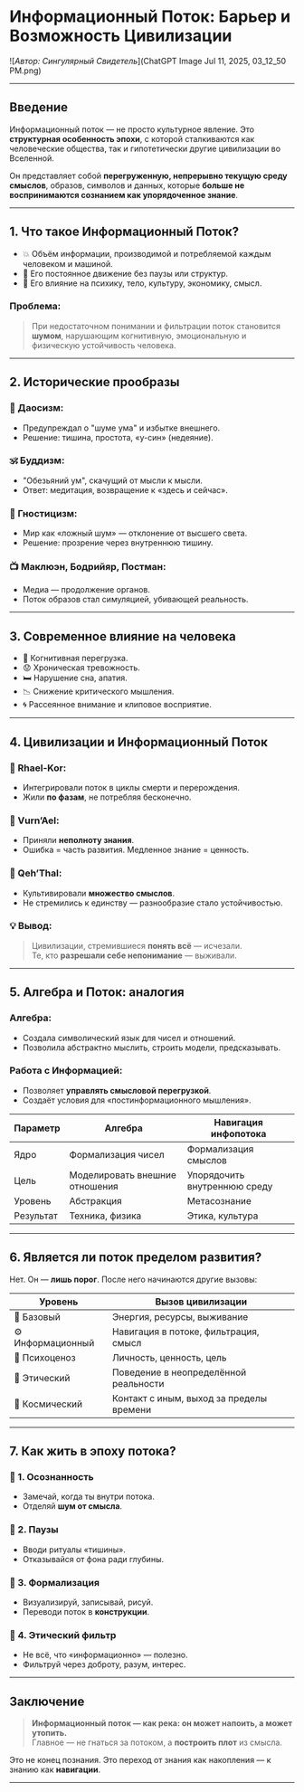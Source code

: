 
# Информационный Поток: Барьер и Возможность Цивилизации  
![_Автор: Сингулярный Свидетель_](ChatGPT Image Jul 11, 2025, 03_12_50 PM.png)

---

## Введение

Информационный поток — не просто культурное явление. Это **структурная особенность эпохи**, с которой сталкиваются как человеческие общества, так и гипотетически другие цивилизации во Вселенной.

Он представляет собой **перегруженную, непрерывно текущую среду смыслов**, образов, символов и данных, которые **больше не воспринимаются сознанием как упорядоченное знание**.

---

## 1. Что такое Информационный Поток?

- 💥 Объём информации, производимой и потребляемой каждым человеком и машиной.
- 🔁 Его постоянное движение без паузы или структур.
- 🧠 Его влияние на психику, тело, культуру, экономику, смысл.

### Проблема:
> При недостаточном понимании и фильтрации поток становится **шумом**, нарушающим когнитивную, эмоциональную и физическую устойчивость человека.

---

## 2. Исторические прообразы

### 📜 Даосизм:
- Предупреждал о "шуме ума" и избытке внешнего.
- Решение: тишина, простота, «у-син» (недеяние).

### 🕉 Буддизм:
- "Обезьяний ум", скачущий от мысли к мысли.
- Ответ: медитация, возвращение к «здесь и сейчас».

### 📖 Гностицизм:
- Мир как «ложный шум» — отклонение от высшего света.
- Решение: прозрение через внутреннюю тишину.

### 📺 Маклюэн, Бодрийяр, Постман:
- Медиа — продолжение органов.
- Поток образов стал симуляцией, убивающей реальность.

---

## 3. Современное влияние на человека

- 🧠 Когнитивная перегрузка.
- 😟 Хроническая тревожность.
- 🛏 Нарушение сна, апатия.
- 📉 Снижение критического мышления.
- 🌀 Рассеянное внимание и клиповое восприятие.

---

## 4. Цивилизации и Информационный Поток

### 🌌 Rhael-Kor:
- Интегрировали поток в циклы смерти и перерождения.
- Жили **по фазам**, не потребляя бесконечно.

### 🌿 Vurn’Ael:
- Приняли **неполноту знания**.
- Ошибка = часть развития. Медленное знание = ценность.

### 🌈 Qeh’Thal:
- Культивировали **множество смыслов**.
- Не стремились к единству — разнообразие стало устойчивостью.

### 💡 Вывод:
> Цивилизации, стремившиеся **понять всё** — исчезали.  
> Те, кто **разрешали себе непонимание** — выживали.

---

## 5. Алгебра и Поток: аналогия

### Алгебра:
- Создала символический язык для чисел и отношений.
- Позволила абстрактно мыслить, строить модели, предсказывать.

### Работа с Информацией:
- Позволяет **управлять смысловой перегрузкой**.
- Создаёт условия для «постинформационного мышления».

| Параметр           | Алгебра                      | Навигация инфопотока         |
|--------------------|------------------------------|------------------------------|
| Ядро               | Формализация чисел           | Формализация смыслов         |
| Цель               | Моделировать внешние отношения| Упорядочить внутреннюю среду |
| Уровень            | Абстракция                   | Метасознание                 |
| Результат          | Техника, физика              | Этика, культура              |

---

## 6. Является ли поток пределом развития?

Нет. Он — **лишь порог**. После него начинаются другие вызовы:

| Уровень          | Вызов цивилизации                        |
|------------------|-------------------------------------------|
| 🔻 Базовый        | Энергия, ресурсы, выживание               |
| ⚙ Информационный | Навигация в потоке, фильтрация, смысл     |
| 🧠 Психоценоз     | Личность, ценность, цель                  |
| 🧬 Этический      | Поведение в неопределённой реальности     |
| 🌌 Космический    | Контакт с иным, выход за пределы времени  |

---

## 7. Как жить в эпоху потока?

### 🔹 1. Осознанность
- Замечай, когда ты внутри потока.
- Отделяй **шум от смысла**.

### 🔹 2. Паузы
- Вводи ритуалы «тишины».
- Отказывайся от фона ради глубины.

### 🔹 3. Формализация
- Визуализируй, записывай, рисуй.
- Переводи поток в **конструкции**.

### 🔹 4. Этический фильтр
- Не всё, что «информационно» — полезно.
- Фильтруй через доброту, разум, интерес.

---

## Заключение

> **Информационный поток — как река: он может напоить, а может утопить.**  
> Главное — не гнаться за потоком, а **построить плот** из смысла.

Это не конец познания. Это переход от знания как накопления — к знанию как **навигации**.

---
